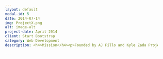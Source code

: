 ```yaml
---
layout: default
modal-id: 5
date: 2014-07-14
img: ProjectX.png
alt: image-alt
project-date: April 2014
client: Start Bootstrap
category: Web Development
description: <h4>Mission</h4><p>Founded by AJ Fillo and Kyle Zada Project X is dedicated to connecting Oregon State University faculty interested in sponsoring outreach in Science, Technology, Engineering, Arts, and Mathematics (STEAM) fields with Oregon State University graduate and undergraduate students dedicated to completing STEAM outreach activities. All outreach activates undertaken by Project X will focus on providing both students and educators the tools necessary to enable student success in STEAM fields and accomplish the following four mission goals</p><p>Who Can Get involved?</p><p>Project X is open to all Oregon State University undergraduate and graduate students; we welcome all majors. Our mission goals require a wide range of skills from many different areas including: engineering, graphic design, video editing, writing, teaching, performing, etc. We very much work off the adage, “The more the merrier.” You can't spell STEAM without TEAM.</p><a href="https://www.facebook.com/projectxsteam">More Info Click Here</a></p>

---
```

